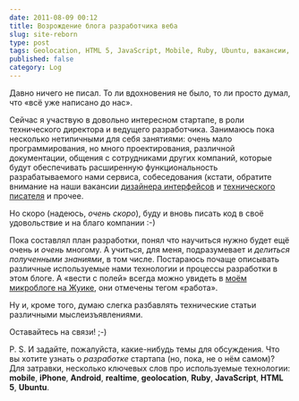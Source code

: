 ```yaml
---
date: 2011-08-09 00:12
title: Возрождение блога разработчика веба
slug: site-reborn
type: post
tags: Geolocation, HTML 5, JavaScript, Mobile, Ruby, Ubuntu, вакансии, работа, стартап
published: false
category: Log
---
```


Давно ничего не писал. То ли вдохновения не было, то ли просто думал, что «всё уже написано до нас».

Сейчас я участвую в довольно интересном стартапе, в роли технического директора и ведущего разработчика. Занимаюсь пока несколько нетипичными для себя занятиями: очень мало программирования, но много проектирования, различной документации, общения с сотрудниками других компаний, которые будут обеспечивать расширенную функциональность разрабатываемого нами сервиса, собеседования (кстати, обратите внимание на наши вакансии [дизайнера интерфейсов](http://moikrug.ru/vacancies/819256709/ "Вакансия дизайнера интерфейсов") и [технического писателя](http://moikrug.ru/vacancies/782116511/ "Вакансия технического писателя") и прочее.

Но скоро (надеюсь, *очень скоро*), буду и вновь писать код в своё удовольствие и на благо компании :-)

Пока составлял план разработки, понял что научиться нужно будет ещё очень и *очень* многому. А учиться, для меня, подразумевает и *делиться полученными знаниями*, в том числе. Постараюсь почаще описывать различные используемые нами технологии и процессы разработки в этом блоге. А «вести с полей» всегда можно увидеть в [моём микроблоге на Жуике](http://juick.com/rr/?tag=работа "Вести с полей о работе над текущим проектом"), они отмечены тегом «работа».

Ну и, кроме того, думаю слегка разбавлять технические статьи различными мыслеизъявлениями.

Оставайтесь на связи! ;-)

P. S. И задайте, пожалуйста, какие-нибудь темы для обсуждения. Что вы хотите узнать о *разработке* стартапа (но, пока, не о нём самом)? Для затравки, несколько ключевых слов про используемые технологии: **mobile**, **iPhone**, **Android**,  **realtime**, **geolocation**, **Ruby**, **JavaScript**, **HTML 5**, **Ubuntu**.
